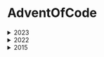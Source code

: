 # AdventOfCode
<details>
  
  <summary>2023</summary>
 
  ### Solution
  1.[Trebuchet](./AdventOfCode/Aoc2023/Day01.cs#solution)

  2.[Cube Conundrum](./AdventOfCode/Aoc2023/Day02.cs#solution)

  3.[Gear Ratios](./AdventOfCode/Aoc2023/Day03.cs#solution)

  4.[Scratchcards](./AdventOfCode/Aoc2023/Day04.cs#solution)

  5.[If You Give A Seed A Fertilizer](./AdventOfCode/Aoc2023/Day05.cs#solution)

  6.[Wait For It](./AdventOfCode/Aoc2023/Day06.cs#solution)

  7.[Camel Cards](./AdventOfCode/Aoc2023/Day07.cs#solution)

  8.[Haunted Wasteland](./AdventOfCode/Aoc2023/Day08.cs#solution)

  9.[Mirage Maintenance](./AdventOfCode/Aoc2023/Day09.cs#solution)

  10.[Pipe Maze](./AdventOfCode/Aoc2023/Day10.cs#solution)

  11.[Cosmic Expansion](./AdventOfCode/Aoc2023/Day11.cs#solution)

  13.[Point of Incidence](./AdventOfCode/Aoc2023/Day13.cs#solution)

  14.[Parabolic Reflector Dish](./AdventOfCode/Aoc2023/Day14.cs#solution)

  15.[Lens Library](./AdventOfCode/Aoc2023/Day015.cs#solution)


</details>

<details>
  <summary>2022</summary>

  ### Solution

  1.[Calorie Counting](./AdventOfCode/Aoc2022/Day01.cs#solution)

  2.[Rock Paper Scissors](./AdventOfCode/Aoc2022/Day02.cs#solution)
  
  3.[Rucksack Reorganization](./AdventOfCode/Aoc2022/Day03.cs#solution)
  
  4.[ Camp Cleanup](./AdventOfCode/Aoc2022/Day04.cs#solution)
  
  5.[Supply Stacks](./AdventOfCode/Aoc2022/Day05.cs#solution)
  
  6.[Tuning Trouble](./AdventOfCode/Aoc2022/Day06.cs#solution)
  
  7.[No Space Left On Device](./AdventOfCode/Aoc2022/Day07.cs#solution)
  
  8.[Tuning Trouble](./AdventOfCode/Aoc2022/Day08.cs#solution)
  
  9.[Rope Bridge](./AdventOfCode/Aoc2022/Day09.cs#solution)
  
  10.[Cathode-Ray Tube](./AdventOfCode/Aoc2022/Day10.cs#solution)
  
  11.[Monkey in the Middle](./AdventOfCode/Aoc2022/Day11.cs#solution)
  
  12.[Hill Climbing Algorithm](./AdventOfCode/Aoc2022/Day12.cs#solution)
  
  13.[Distress Signal](./AdventOfCode/Aoc2022/Day13.cs#solution)

</details>

<details>
  
  <summary>2015</summary>
 
  ### Puzzle
  2.[I Was Told There Would Be No Math](./AdventOfCode/Aoc2015/Day02.cs#solution)

  3.[Perfectly Spherical Houses in a Vacuum](./AdventOfCode/Aoc2015/Day03.cs#solution)

  4.[The Ideal Stocking Stuffer](./AdventOfCode/Aoc2015/Day04.cs#solution)

  5.[Doesn't He Have Intern-Elves For This?](./AdventOfCode/Aoc2015/Day05.cs#solution)

  6.[Probably a Fire Hazard](./AdventOfCode/Aoc2015/Day06.cs#solution)

  7.[Some Assembly Required](./AdventOfCode/Aoc2015/Day07.cs#solution)
  
  8.[Matchsticks](./AdventOfCode/Aoc2015/Day08.cs#solution)
  
  9.[All in a Single Night](./AdventOfCode/Aoc2015/Day09.cs#solution)
  

</details>
